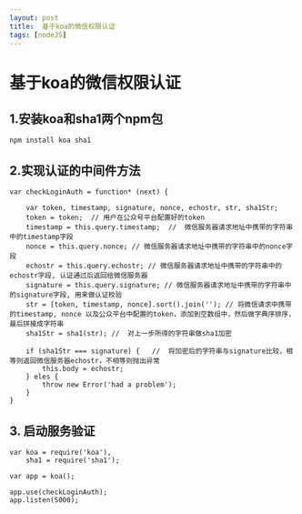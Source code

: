 ```yaml
---
layout: post
title:	基于koa的微信权限认证 
tags: [nodeJS]
---
```



# 基于koa的微信权限认证

## 1.安装koa和sha1两个npm包
	npm install koa sha1
	
## 2.实现认证的中间件方法
	var checkLoginAuth = function* (next) {
	
		var token, timestamp, signature, nonce, echostr, str, sha1Str;
		token = token;  // 用户在公众号平台配置好的token
		timestamp = this.query.timestamp;  //  微信服务器请求地址中携带的字符串中的timestamp字段
		nonce = this.query.nonce; // 微信服务器请求地址中携带的字符串中的nonce字段
		echostr = this.query.echostr; // 微信服务器请求地址中携带的字符串中的echostr字段, 认证通过后返回给微信服务器
		signature = this.query.signature; // 微信服务器请求地址中携带的字符串中的signature字段, 用来做认证校验
		str = [token, timestamp, nonce].sort().join(''); // 将微信请求中携带的timestamp, nonce 以及公众平台中配置的token，添加到空数组中，然后做字典序排序，最后拼接成字符串
		sha1Str = sha1(str); //  对上一步所得的字符串做sha1加密
		
		if (sha1Str === signature) {   //  将加密后的字符串与signature比较，相等则返回微信服务器echostr，不相等则抛出异常
			this.body = echostr;
		} eles {
			throw new Error('had a problem');
		}
	}
	
	
## 3. 启动服务验证
	var koa = require('koa'),
		sha1 = require('sha1');
		
	var app = koa();
	
	app.use(checkLoginAuth);
	app.listen(5000);
	

	